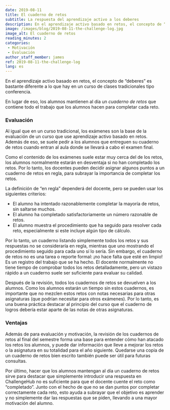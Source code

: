 ```yaml
---
date: 2019-08-11
title: El cuaderno de retos
subtitle: La respuesta del aprendizaje activo a los deberes
description: En el aprendizaje activo basado en retos, el concepto de “deberes” es bastante diferente a lo que hay en un curso de clases tradicionales tipo conferencia.
image: /images/blog/2019-08-11-the-challenge-log.jpg
image_alt: El cuaderno de retos
reading_minutes: 2
categories:
 - Motivación
 - Evaluación
author_staff_member: james
ref: 2019-08-11-the-challenge-log
lang: es
---
```

En el aprendizaje activo basado en retos, el concepto de “deberes” es bastante diferente a lo que hay en un curso de clases tradicionales tipo conferencia.

En lugar de eso, los alumnos mantienen al día un *cuaderno de retos* que contiene todo el trabajo que los alumnos hacen para completar cada reto.

### Evaluación

Al igual que en un curso tradicional, los exámenes son la base de la evaluación de un curso que use aprendizaje activo basado en retos.
Además de eso, se suele pedir a los alumnos que entreguen su cuaderno de retos cuando entran al aula donde se llevará a cabo el examen final.

Como el contenido de los exámenes suele estar muy cerca del de los retos,
los alumnos normalmente estarán en desventaja si no han completado los retos.
Por lo tanto, los docentes pueden decidir asignar algunos puntos a un cuaderno de retos en regla, para subrayar la importancia de completar los retos.

La definición de “en regla” dependerá del docente, pero se pueden usar los siguientes criterios:

- El alumno ha intentado razonablemente completar la mayoría de retos, sin saltarse muchos.
- El alumno ha completado satisfactoriamente un número razonable de retos.
- El alumno muestra el procedimiento que ha seguido para resolver cada reto, especialmente si este incluye algún tipo de cálculo.

Por lo tanto, un cuaderno listando simplemente todos los retos y sus respuestas no se consideraría en regla,
mientras que uno mostrando el procedimiento seguido para cada uno sí lo sería.
Sin embargo, el cuaderno de retos no es una tarea o reporte formal: ¡no hace falta que esté en limpio!
Es un registro del trabajo que se ha hecho.
El docente normalmente no tiene tiempo de comprobar todos los retos detalladamente,
pero un vistazo rápido a un cuaderno suele ser suficiente para evaluar su calidad.

Después de la revisión, todos los cuadernos de retos se devuelven a los alumnos.
Como los alumnos estarán un tiempo sin estos cuadernos, es importante que no mezclen estos retos con notas necesarias para otras asignaturas (que podrían necesitar para otros exámenes).
Por lo tanto, es una buena práctica destacar al principio del curso que el cuaderno de logros debería estar aparte de las notas de otras asignaturas.

### Ventajas

Además de para evaluación y motivación, la revisión de los cuadernos de retos al final del semestre forma una base para entender cómo han atacado los retos los alumnos,
y puede dar información que lleve a mejorar los retos o la asignatura en su totalidad para el año siguiente.
Quedarse una copia de un cuaderno de retos bien escrito también puede ser útil para futuras consultas.

Por último, hacer que los alumnos mantengan al día un cuaderno de retos sirve para destacar que simplemente introducir una respuesta en ChallengeHub no es suficiente para que el docente cuente el reto como “completado”.
Junto con el hecho de que no se dan puntos por completar correctamente cada reto, esto ayuda a subrayar que el objetivo es aprender y no simplemente dar las respuestas que se piden, llevando a una mayor motivación del alumno.
